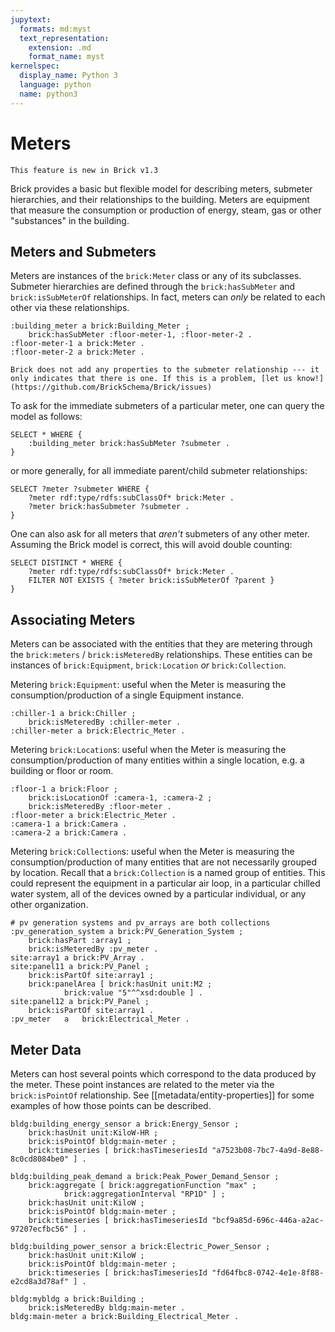 ```yaml
---
jupytext:
  formats: md:myst
  text_representation:
    extension: .md
    format_name: myst
kernelspec:
  display_name: Python 3
  language: python
  name: python3
---
```


Meters
======

```{note}
This feature is new in Brick v1.3
```

Brick provides a basic but flexible model for describing meters, submeter hierarchies, and their relationships to the building.
Meters are equipment that measure the consumption or production of energy, steam, gas or other "substances" in the building.


## Meters and Submeters

Meters are instances of the `brick:Meter` class or any of its subclasses.
Submeter hierarchies are defined through the `brick:hasSubMeter` and `brick:isSubMeterOf` relationships.
In fact, meters can *only* be related to each other via these relationships.

```ttl
:building_meter a brick:Building_Meter ;
    brick:hasSubMeter :floor-meter-1, :floor-meter-2 .
:floor-meter-1 a brick:Meter .
:floor-meter-2 a brick:Meter .
```

```{warning}
Brick does not add any properties to the submeter relationship --- it only indicates that there is one. If this is a problem, [let us know!](https://github.com/BrickSchema/Brick/issues)
```

To ask for the immediate submeters of a particular meter, one can query the model as follows:

```sparql
SELECT * WHERE {
    :building_meter brick:hasSubMeter ?submeter .
}
```

or more generally, for all immediate parent/child submeter relationships:

```sparql
SELECT ?meter ?submeter WHERE {
    ?meter rdf:type/rdfs:subClassOf* brick:Meter .
    ?meter brick:hasSubmeter ?submeter .
}
```

One can also ask for all meters that *aren't* submeters of any other meter. Assuming the Brick model is correct, this will avoid double counting:

```sparql
SELECT DISTINCT * WHERE {
    ?meter rdf:type/rdfs:subClassOf* brick:Meter .
    FILTER NOT EXISTS { ?meter brick:isSubMeterOf ?parent }
}
```

## Associating Meters

Meters can be associated with the entities that they are metering through the `brick:meters` / `brick:isMeteredBy` relationships. These entities can be instances of `brick:Equipment`, `brick:Location` *or* `brick:Collection`.

Metering `brick:Equipment`: useful when the Meter is measuring the consumption/production of a single Equipment instance.

```ttl
:chiller-1 a brick:Chiller ;
    brick:isMeteredBy :chiller-meter .
:chiller-meter a brick:Electric_Meter .
```

Metering `brick:Location`s: useful when the Meter is measuring the consumption/production of many entities within a single location, e.g. a building or floor or room.

```ttl
:floor-1 a brick:Floor ;
    brick:isLocationOf :camera-1, :camera-2 ;
    brick:isMeteredBy :floor-meter .
:floor-meter a brick:Electric_Meter .
:camera-1 a brick:Camera .
:camera-2 a brick:Camera .
```

Metering `brick:Collection`s: useful when the Meter is measuring the consumption/production of many entities that are not necessarily grouped by location. Recall that a `brick:Collection` is a named group of entities. This could represent the equipment in a particular air loop, in a particular chilled water system, all of the devices owned by a particular individual, or any other organization.

```ttl
# pv generation systems and pv_arrays are both collections
:pv_generation_system a brick:PV_Generation_System ;
    brick:hasPart :array1 ;
    brick:isMeteredBy :pv_meter .
site:array1 a brick:PV_Array .
site:panel11 a brick:PV_Panel ;
    brick:isPartOf site:array1 ;
    brick:panelArea [ brick:hasUnit unit:M2 ;
            brick:value "5"^^xsd:double ] .
site:panel12 a brick:PV_Panel ;
    brick:isPartOf site:array1 .
:pv_meter   a   brick:Electrical_Meter .
```

## Meter Data

Meters can host several points which correspond to the data produced by the meter. These point instances are related to the meter via the `brick:isPointOf` relationship. See [[metadata/entity-properties]] for some examples of how those points can be described.

```ttl
bldg:building_energy_sensor a brick:Energy_Sensor ;
    brick:hasUnit unit:KiloW-HR ;
    brick:isPointOf bldg:main-meter ;
    brick:timeseries [ brick:hasTimeseriesId "a7523b08-7bc7-4a9d-8e88-8c0cd8084be0" ] .

bldg:building_peak_demand a brick:Peak_Power_Demand_Sensor ;
    brick:aggregate [ brick:aggregationFunction "max" ;
            brick:aggregationInterval "RP1D" ] ;
    brick:hasUnit unit:KiloW ;
    brick:isPointOf bldg:main-meter ;
    brick:timeseries [ brick:hasTimeseriesId "bcf9a85d-696c-446a-a2ac-97207ecfbc56" ] .

bldg:building_power_sensor a brick:Electric_Power_Sensor ;
    brick:hasUnit unit:KiloW ;
    brick:isPointOf bldg:main-meter ;
    brick:timeseries [ brick:hasTimeseriesId "fd64fbc8-0742-4e1e-8f88-e2cd8a3d78af" ] .

bldg:mybldg a brick:Building ;
    brick:isMeteredBy bldg:main-meter .
bldg:main-meter a brick:Building_Electrical_Meter .
```
